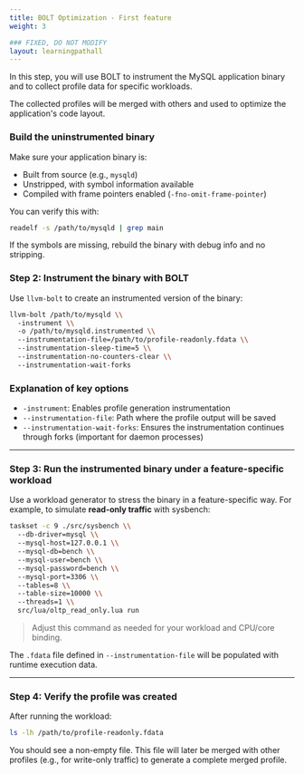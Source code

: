 ```yaml
---
title: BOLT Optimization - First feature
weight: 3

### FIXED, DO NOT MODIFY
layout: learningpathall
---
```


In this step, you will use BOLT to instrument the MySQL application binary and to collect profile data for specific workloads. 

The collected profiles will be merged with others and used to optimize the application's code layout.

### Build the uninstrumented binary

Make sure your application binary is:

- Built from source (e.g., `mysqld`)
- Unstripped, with symbol information available
- Compiled with frame pointers enabled (`-fno-omit-frame-pointer`)

You can verify this with:

```bash
readelf -s /path/to/mysqld | grep main
```

If the symbols are missing, rebuild the binary with debug info and no stripping.

### Step 2: Instrument the binary with BOLT

Use `llvm-bolt` to create an instrumented version of the binary:

```bash
llvm-bolt /path/to/mysqld \\
  -instrument \\
  -o /path/to/mysqld.instrumented \\
  --instrumentation-file=/path/to/profile-readonly.fdata \\
  --instrumentation-sleep-time=5 \\
  --instrumentation-no-counters-clear \\
  --instrumentation-wait-forks
```

### Explanation of key options

- `-instrument`: Enables profile generation instrumentation
- `--instrumentation-file`: Path where the profile output will be saved
- `--instrumentation-wait-forks`: Ensures the instrumentation continues through forks (important for daemon processes)

---

### Step 3: Run the instrumented binary under a feature-specific workload

Use a workload generator to stress the binary in a feature-specific way. For example, to simulate **read-only traffic** with sysbench:

```bash
taskset -c 9 ./src/sysbench \\
  --db-driver=mysql \\
  --mysql-host=127.0.0.1 \\
  --mysql-db=bench \\
  --mysql-user=bench \\
  --mysql-password=bench \\
  --mysql-port=3306 \\
  --tables=8 \\
  --table-size=10000 \\
  --threads=1 \\
  src/lua/oltp_read_only.lua run
```

> Adjust this command as needed for your workload and CPU/core binding.

The `.fdata` file defined in `--instrumentation-file` will be populated with runtime execution data.

---

### Step 4: Verify the profile was created

After running the workload:

```bash
ls -lh /path/to/profile-readonly.fdata
```

You should see a non-empty file. This file will later be merged with other profiles (e.g., for write-only traffic) to generate a complete merged profile.

